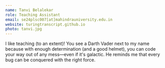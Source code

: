 ```yaml
---
name: Tanvi Belalekar
role: Teaching Assistant
email: se24plsc007[at]mahindrauniversity.edu.in
website: turingtranscript.github.io
photo: tanvi.jpg
---
```


I like teaching (to an extent)! You see a Darth Vader next to my name because with enough determination (and a good helmet), you can code your way out of any mess—even if it's galactic. He reminds me that every bug can be conquered with the right force.
